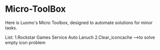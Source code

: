 # Micro-ToolBox
Here is Luomo's Micro Toolbox, designed to automate solutions for minor tasks.

  List:
  1.Rockstar Games Service Auto Lanuch
  2.Clear_iconcache -->to solve empty icon problem
